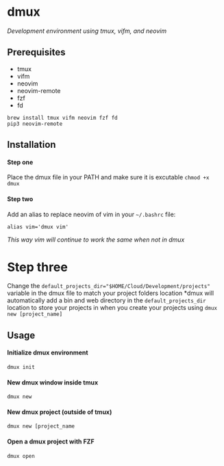 # dmux
*Development environment using tmux, vifm, and neovim*

## Prerequisites
- tmux
- vifm
- neovim
- neovim-remote
- fzf
- fd
```
brew install tmux vifm neovim fzf fd
pip3 neovim-remote
```

## Installation
#### Step one
Place the dmux file in your PATH and make sure it is excutable `chmod +x dmux`
#### Step two
Add an alias to replace neovim of vim in your `~/.bashrc` file: 
```
alias vim='dmux vim'
```
*This way vim will continue to work the same when not in dmux*
# Step three
Change the `default_projects_dir="$HOME/Cloud/Development/projects"` variable in the dmux file to match your project folders location
*dmux will automatically add a bin and web directory in the `default_projects_dir` location to store your projects in when you create your projects using `dmux new [project_name]`

## Usage
#### Initialize dmux environment
`dmux init`

#### New dmux window inside tmux
`dmux new`

#### New dmux project (outside of tmux)
`dmux new [project_name`

#### Open a dmux project with FZF
`dmux open`
